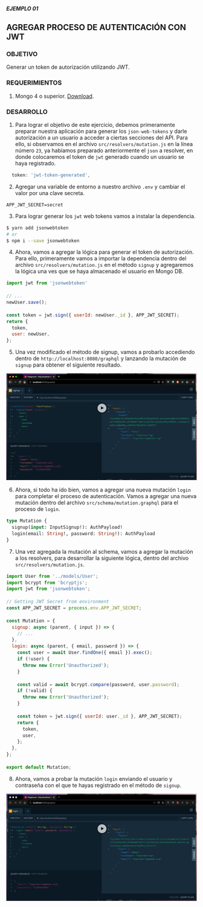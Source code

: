 ##### EJEMPLO 01
## AGREGAR PROCESO DE AUTENTICACIÓN CON JWT

### OBJETIVO
Generar un token de autorización utilizando JWT.

### REQUERIMIENTOS
1. Mongo 4 o superior. [Download](https://www.mongodb.com/download-center/community).

### DESARROLLO
1. Para lograr el objetivo de este ejercicio, debemos primeramente preparar nuestra aplicación para generar los `json-web-tokens` y darle autorización a un usuario a acceder a ciertas secciones del API. Para ello, si observamos en el archivo `src/resolvers/mutation.js` en la línea número `23`, ya habíamos preparado anteriormente el `json` a resolver, en donde colocaremos el token de `jwt` generado cuando un usuario se haya registrado.
```js
  token: 'jwt-token-generated',
```

2. Agregar una variable de entorno a nuestro archivo `.env` y cambiar el valor por una clave secreta.
```
APP_JWT_SECRET=secret
```

3. Para lograr generar los `jwt` web tokens vamos a instalar la dependencia.
```sh
$ yarn add jsonwebtoken
# or
$ npm i --save jsonwebtoken
```

4. Ahora, vamos a agregar la lógica para generar el token de autorización. Para ello, primeramente vamos a importar la dependencia dentro del archivo `src/resolvers/mutation.js` en el método `signup` y agregaremos la lógica una ves que se haya almacenado el usuario en Mongo DB.
```js
import jwt from 'jsonwebtoken'

// ...
newUser.save();

const token = jwt.sign({ userId: newUser._id }, APP_JWT_SECRET);
return {
  token,
  user: newUser,
};
```

5. Una vez modificado el método de signup, vamos a probarlo accediendo dentro de `http://localhost:8080/graphql` y lanzando la mutación de `signup` para obtener el siguiente resultado.

![GraphQL Signup with JWT Token](./screenshots/graphql-playground-token-jwt.png)

6. Ahora, si todo ha ido bien, vamos a agregar una nueva mutación `login` para completar el proceso de autenticación. Vamos a agregar una nueva mutación dentro del archivo `src/schema/mutation.graphql` para el proceso de `login`.

```graphql
type Mutation {
  signup(input: InputSignup!): AuthPayload!
  login(email: String!, password: String!): AuthPayload
}
```

7. Una vez agregada la mutación al schema, vamos a agregar la mutación a los resolvers, para desarrollar la siguiente lógica, dentro del archivo `src/resolvers/mutation.js`.

```js
import User from '../models/User';
import bcrypt from 'bcryptjs';
import jwt from 'jsonwebtoken';

// Getting JWT Secret from environment
const APP_JWT_SECRET = process.env.APP_JWT_SECRET;

const Mutation = {
  signup: async (parent, { input }) => {
    // ...
  },
  login: async (parent, { email, password }) => {
    const user = await User.findOne({ email }).exec();
    if (!user) {
      throw new Error('Unauthorized');
    }

    const valid = await bcrypt.compare(password, user.password);
    if (!valid) {
      throw new Error('Unauthorized');
    }

    const token = jwt.sign({ userId: user._id }, APP_JWT_SECRET);
    return {
      token,
      user,
    };
  },
};

export default Mutation;
```

8. Ahora, vamos a probar la mutación `login` enviando el usuario y contraseña con el que te hayas registrado en el método de `signup`.

![GraphQL Login](./screenshots/graphql-playground-login.png)
